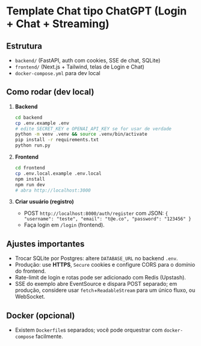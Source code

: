 # Template Chat tipo ChatGPT (Login + Chat + Streaming)

## Estrutura
- `backend/` (FastAPI, auth com cookies, SSE de chat, SQLite)
- `frontend/` (Next.js + Tailwind, telas de Login e Chat)
- `docker-compose.yml` para dev local

## Como rodar (dev local)
1. **Backend**
   ```bash
   cd backend
   cp .env.example .env
   # edite SECRET_KEY e OPENAI_API_KEY se for usar de verdade
   python -m venv .venv && source .venv/bin/activate
   pip install -r requirements.txt
   python run.py
   ```

2. **Frontend**
   ```bash
   cd frontend
   cp .env.local.example .env.local
   npm install
   npm run dev
   # abra http://localhost:3000
   ```

3. **Criar usuário (registro)**
   - POST `http://localhost:8000/auth/register` com JSON: `{ "username": "teste", "email": "t@e.co", "password": "123456" }`
   - Faça login em `/login` (frontend).

## Ajustes importantes
- Trocar SQLite por Postgres: altere `DATABASE_URL` no backend `.env`.
- Produção: use **HTTPS**, `Secure` cookies e configure CORS para o domínio do frontend.
- Rate-limit de login e rotas pode ser adicionado com Redis (Upstash).
- SSE do exemplo abre EventSource e dispara POST separado; em produção, considere usar `fetch`+`ReadableStream` para um único fluxo, ou WebSocket.

## Docker (opcional)
- Existem `Dockerfile`s separados; você pode orquestrar com `docker-compose` facilmente.
